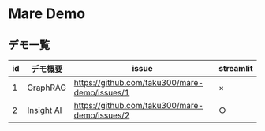 # Mare Demo

## デモ一覧
| id | デモ概要          | issue |  streamlit |
|----|------------------|-------|-------|
| 1  | GraphRAG     |   https://github.com/taku300/mare-demo/issues/1    |×|
| 2  | Insight AI     |   https://github.com/taku300/mare-demo/issues/2    |○|